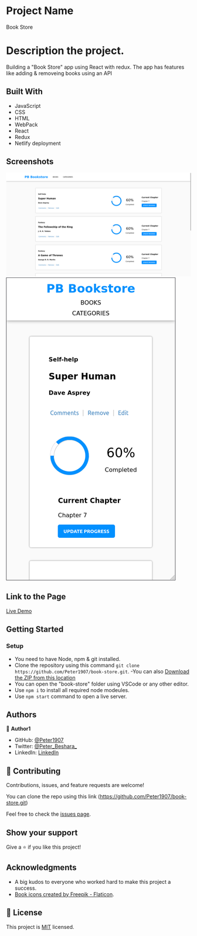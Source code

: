 # Project Name

Book Store

# Description the project.

Building a "Book Store" app using React with redux.
The app has features like adding & removeing books using an API

## Built With

- JavaScript
- CSS
- HTML
- WebPack
- React
- Redux
- Netlify deployment

## Screenshots

![](./media/SC01.jpg)
![](media/SC02.jpg)


## Link to the Page

[Live Demo](https://pb-book-store.netlify.app/)

## Getting Started

### Setup
- You need to have Node, npm & git installed.
- Clone the repository using this command `git clone https://github.com/Peter1907/book-store.git`.
-You can also [Download the ZIP from this location](https://github.com/Peter1907/book-store/archive/refs/heads/dev.zip)
- You can open the "book-store" folder using VSCode or any other editor.
- Use `npm i` to install all required node modeules.
- Use `npm start` command to open a live server.

## Authors

👤 **Author1**

- GitHub: [@Peter1907](https://github.com/Peter1907)
- Twitter: [@Peter_Beshara_](https://twitter.com/Peter_Beshara_)
- LinkedIn: [LinkedIn](https://www.linkedin.com/in/peter-beshara-b33681241/)

## 🤝 Contributing

Contributions, issues, and feature requests are welcome!

You can clone the repo using this link (https://github.com/Peter1907/book-store.git)

Feel free to check the [issues page](https://github.com/Peter1907/book-store/issues).

## Show your support

Give a ⭐️ if you like this project!

## Acknowledgments

- A big kudos to everyone who worked hard to make this project a success.
- <a href="https://www.flaticon.com/free-icons/book" title="book icons">Book icons created by Freepik - Flaticon</a>.

## 📝 License

This project is [MIT](./MIT.md) licensed.
